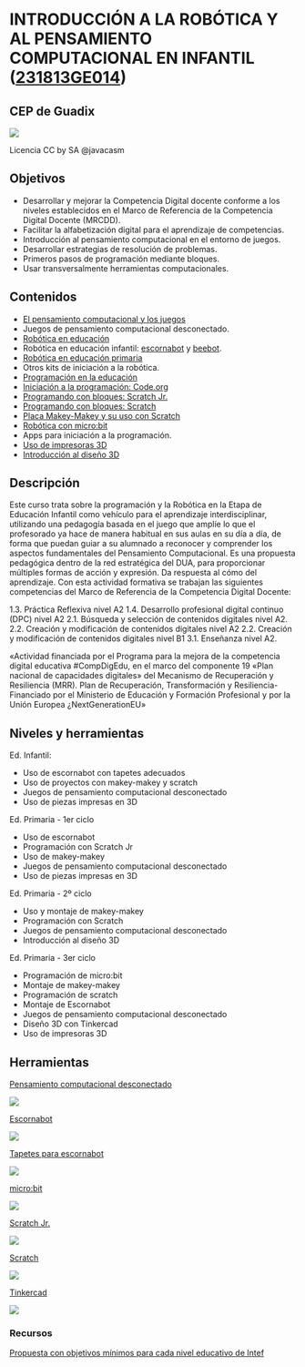 #  INTRODUCCIÓN A LA ROBÓTICA Y AL PENSAMIENTO COMPUTACIONAL EN INFANTIL ([231813GE014](https://www.juntadeandalucia.es/educacion/secretariavirtual/consultaCEP/actividad/231813GE014/))

## CEP de Guadix

![](./images/Licencia_CC_peque.png)

Licencia CC by SA @javacasm

## Objetivos

- Desarrollar y mejorar la Competencia Digital docente conforme a los niveles establecidos en el Marco de Referencia de la Competencia Digital Docente (MRCDD).
- Facilitar la alfabetización digital para el aprendizaje de competencias.
- Introducción al pensamiento computacional en el entorno de juegos.
- Desarrollar estrategias de resolución de problemas.
- Primeros pasos de programación mediante bloques.
- Usar transversalmente herramientas computacionales.

## Contenidos

- [El pensamiento computacional y los juegos](./scratch/9.0.PC_Unplugged.md)
- Juegos de pensamiento computacional desconectado.
- [Robótica en educación](./scratch/8.0.RoboticaIntroduccion.md)
- Robótica en educación infantil: [escornabot](./robots/escornabot.md) y [beebot](./robots/beebot.md).
- [Robótica en educación primaria](./scratch/8.1.0.RoboticaPrimaria.md)
- Otros kits de iniciación a la robótica.
- [Programación en la educación](./scratch/1.0.ProgramacionEnEducacion.md)
- [Iniciación a la programación: Code.org](scratch/2.0.HerramientasProgramacionBloques.md)
- [Programando con bloques: Scratch Jr.](./scratch/3.2.ScratchEntabletas.md)
- [Programando con bloques: Scratch](./scratch/3.0.Scratch3.0.md)
- [Placa Makey-Makey y su uso con Scratch](./scratch/8.2.QueEsMM.md)
- [Robótica con micro:bit](./microbit/0.Introduccion.md)
- Apps para iniciación a la programación.
- [Uso de impresoras 3D](./3D/README.md)
- [Introducción al diseño 3D](./3D/9.0.HerramientasDiseño3D.md)



## Descripción

Este curso trata sobre la programación y la Robótica en la Etapa de Educación Infantil como vehículo para el aprendizaje interdisciplinar, utilizando una pedagogía basada en el juego que amplíe lo que el profesorado ya hace de manera habitual en sus aulas en su día a día, de forma que puedan guiar a su alumnado a reconocer y comprender los aspectos fundamentales del Pensamiento Computacional.
Es una propuesta pedagógica dentro de la red estratégica del DUA, para proporcionar múltiples formas de acción y expresión. Da respuesta al cómo del aprendizaje.
Con esta actividad formativa se trabajan las siguientes competencias del Marco de Referencia de la
Competencia Digital Docente:

1.3. Práctica Reflexiva nivel A2
1.4. Desarrollo profesional digital continuo (DPC) nivel A2
2.1. Búsqueda y selección de contenidos digitales nivel A2.
2.2. Creación y modificación de contenidos digitales nivel A2
2.2. Creación y modificación de contenidos digitales nivel B1
3.1. Enseñanza nivel A2.

«Actividad financiada por el Programa para la mejora de la competencia digital educativa #CompDigEdu,
en el marco del componente 19 «Plan nacional de capacidades digitales» del Mecanismo de Recuperación
y Resiliencia (MRR). Plan de Recuperación, Transformación y Resiliencia-Financiado por el Ministerio
de Educación y Formación Profesional y por la Unión Europea ¿NextGenerationEU»

## Niveles y herramientas

Ed. Infantil: 

* Uso de escornabot con tapetes adecuados
* Uso de proyectos con makey-makey y scratch
* Juegos de pensamiento computacional desconectado
* Uso de piezas impresas en 3D

Ed. Primaria - 1er ciclo
* Uso de escornabot
* Programación con Scratch Jr
* Uso de makey-makey
* Juegos de pensamiento computacional desconectado
* Uso de piezas impresas en 3D


Ed. Primaria - 2º ciclo
* Uso y montaje de makey-makey 
* Programación con Scratch
* Juegos de pensamiento computacional desconectado
* Introducción al diseño 3D


Ed. Primaria - 3er ciclo
* Programación de micro:bit
* Montaje de makey-makey
* Programación de scratch 
* Montaje de Escornabot
* Juegos de pensamiento computacional desconectado
* Diseño 3D con Tinkercad
* Uso de impresoras 3D


## Herramientas

[Pensamiento computacional desconectado](https://csunplugged.org/es/)

![](./images/codyRobycompleto-1-400x273.png)

[Escornabot](https://escornabot.com/es/index)

![](./images/escornabot.png)

[Tapetes para escornabot](https://pablorubma.cc/escornabot/tableros-y-recursos/)

![](./images/alfabeto.png)

[micro:bit](http://microbit.org/)

![](./images/Incio_bloques.png)

[Scratch Jr.](https://www.scratchjr.org/)

![](./images/ScratchJr.png)

[Scratch](https://scratch.mit.edu/)

![](./images/RecorridoAndaluciaMapa.png)

[Tinkercad](https://tinkercad.com)

![](./images/tinkercad.png)

### Recursos

[Propuesta con objetivos mínimos para cada nivel educativo de Intef](http://code.intef.es/wp-content/uploads/2018/10/Ponencia-sobre-Pensamiento-Computacional.-Informe-Final.pdf#page=65)